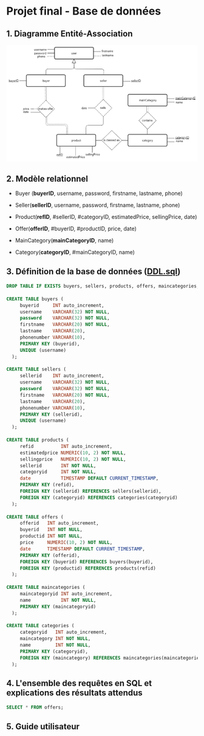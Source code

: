 Projet final - Base de données
=======================================

## 1. Diagramme Entité-Association

![](img/modeleEA.png)

## 2. Modèle relationnel

* Buyer (__buyerID__,  username, password, firstname, lastname, phone) 

* Seller(__sellerID__, username, password, firstname, lastname, phone) 

* Product(__refID__, #sellerID, #categoryID, estimatedPrice, sellingPrice, date) 

* Offer(__offerID__, #buyerID, #productID, price, date) 

* MainCategory(__mainCategoryID__, name) 

* Category(__categoryID__, #mainCategoryID, name) 

## 3. Définition de la base de données ([DDL.sql](DDL.sql))

~~~~sql
DROP TABLE IF EXISTS buyers, sellers, products, offers, maincategories, categories; 

CREATE TABLE buyers ( 
     buyerid     INT auto_increment, 
     username    VARCHAR(32) NOT NULL, 
     password    VARCHAR(32) NOT NULL, 
     firstname   VARCHAR(20) NOT NULL, 
     lastname    VARCHAR(20), 
     phonenumber VARCHAR(10), 
     PRIMARY KEY (buyerid), 
     UNIQUE (username) 
  ); 

CREATE TABLE sellers ( 
     sellerid    INT auto_increment, 
     username    VARCHAR(32) NOT NULL, 
     password    VARCHAR(32) NOT NULL, 
     firstname   VARCHAR(20) NOT NULL, 
     lastname    VARCHAR(20), 
     phonenumber VARCHAR(10), 
     PRIMARY KEY (sellerid), 
     UNIQUE (username) 
  ); 

CREATE TABLE products ( 
     refid          INT auto_increment, 
     estimatedprice NUMERIC(10, 2) NOT NULL, 
     sellingprice   NUMERIC(10, 2) NOT NULL, 
     sellerid       INT NOT NULL, 
     categoryid     INT NOT NULL, 
     date           TIMESTAMP DEFAULT CURRENT_TIMESTAMP, 
     PRIMARY KEY (refid), 
     FOREIGN KEY (sellerid) REFERENCES sellers(sellerid), 
     FOREIGN KEY (categoryid) REFERENCES categories(categoryid) 
  );

CREATE TABLE offers ( 
     offerid   INT auto_increment, 
     buyerid   INT NOT NULL, 
     productid INT NOT NULL, 
     price     NUMERIC(10, 2) NOT NULL, 
     date      TIMESTAMP DEFAULT CURRENT_TIMESTAMP, 
     PRIMARY KEY (offerid), 
     FOREIGN KEY (buyerid) REFERENCES buyers(buyerid), 
     FOREIGN KEY (productid) REFERENCES products(refid) 
  ); 

CREATE TABLE maincategories ( 
     maincategoryid INT auto_increment, 
     name           INT NOT NULL, 
     PRIMARY KEY (maincategoryid) 
  ); 

CREATE TABLE categories ( 
     categoryid   INT auto_increment, 
     maincategory INT NOT NULL, 
     name         INT NOT NULL, 
     PRIMARY KEY (categoryid), 
     FOREIGN KEY (maincategory) REFERENCES maincategories(maincategoriesid) 
  ); 
~~~~

## 4. L'ensemble des requêtes en SQL et explications des résultats attendus

~~~~sql
SELECT * FROM offers;
~~~~

## 5. Guide utilisateur
